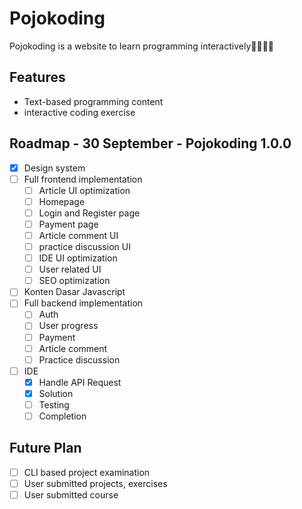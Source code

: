 # Pojokoding

Pojokoding is a website to learn programming interactively🌸🍮🍪🍪 

## Features

- Text-based programming content 
- interactive coding exercise

## Roadmap - 30 September - Pojokoding 1.0.0

- [x] Design system 
- [ ] Full frontend implementation
    - [ ] Article UI optimization
    - [ ] Homepage
    - [ ] Login and Register page
    - [ ] Payment page
    - [ ] Article comment UI
    - [ ] practice discussion UI 
    - [ ] IDE UI optimization
    - [ ] User related UI 
    - [ ] SEO optimization
- [ ] Konten Dasar Javascript
- [ ] Full backend implementation
    - [ ] Auth
    - [ ] User progress
    - [ ] Payment
    - [ ] Article comment
    - [ ] Practice discussion
- [ ] IDE
    - [x] Handle API Request
    - [x] Solution
    - [ ] Testing
    - [ ] Completion

## Future Plan

- [ ] CLI based project examination
- [ ] User submitted projects, exercises
- [ ] User submitted course